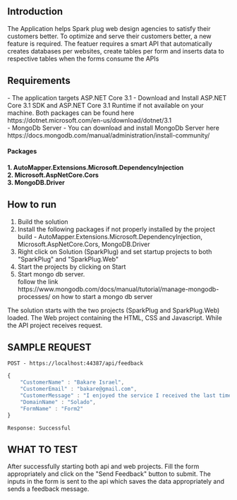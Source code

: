 <h2>Introduction</h2>
The Application helps Spark plug web design agencies to satisfy their customers better. To optimize and serve their customers better, a new feature is required. The featuer requires a smart API that automatically creates databases per websites, create tables per form and inserts data to respective tables when the forms consume the APIs

<h2>Requirements</h2>
- The application targets ASP.NET Core 3.1 - Download and Install ASP.NET Core 3.1 SDK and ASP.NET Core 3.1 Runtime if not available on your machine. Both packages can be found here https://dotnet.microsoft.com/en-us/download/dotnet/3.1 <br>
- MongoDb Server - You can download and install MongoDb Server here https://docs.mongodb.com/manual/administration/install-community/
<h4>Packages<h4>
<p>
1. AutoMapper.Extensions.Microsoft.DependencyInjection <br>
2. Microsoft.AspNetCore.Cors <br>
3. MongoDB.Driver<br>
  </p>

  
  <h2>How to run</h2>
  <ol>
    <li>Build the solution</li>
    <li>Install the following packages if not properly installed by the project build - AutoMapper.Extensions.Microsoft.DependencyInjection, Microsoft.AspNetCore.Cors, MongoDB.Driver</li>
    <li>Right click on Solution (SparkPlug) and set startup projects to both "SparkPlug" and "SparkPlug.Web"</li>
    <li>Start the projects by clicking on Start </li>
    <li>Start mongo db server.  <br>
      follow the link https://www.mongodb.com/docs/manual/tutorial/manage-mongodb-processes/ on how to start a mongo db server
    </li>
  </ol>
  
  The solution starts with the two projects (SparkPlug and SparkPlug.Web) loaded. The Web project containing the HTML, CSS and Javascript. While the API project receives request.
  
  
  ## SAMPLE REQUEST

``` POST - https://localhost:44387/api/feedback ```

``` javascript
{ 
    "CustomerName" : "Bakare Israel",
    "CustomerEmail" : "bakare@gmail.com",
    "CustomerMessage" : "I enjoyed the service I received the last time I patronized your business",
    "DomainName" : "Solado",
    "FormName" : "Form2"
}
```
  ```Response: Successful```
  
  ## WHAT TO TEST
  After successfully starting both api and web projects. Fill the form appropriately and click on the "Send Feedback" button to submit. The inputs in the form is sent to the api which saves the data appropriately and sends a feedback message.
